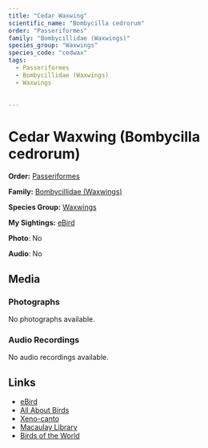 ```yaml
---
title: "Cedar Waxwing"
scientific_name: "Bombycilla cedrorum"
order: "Passeriformes"
family: "Bombycillidae (Waxwings)"
species_group: "Waxwings"
species_code: "cedwax"
tags: 
  - Passeriformes
  - Bombycillidae (Waxwings)
  - Waxwings
  
  
---
```


# Cedar Waxwing (Bombycilla cedrorum)

**Order:** [Passeriformes](/tags/passeriformes)

**Family:** [Bombycillidae (Waxwings)](/tags/bombycillidae-waxwings)

**Species Group:** [Waxwings](/tags/waxwings)

**My Sightings:** [eBird](https://ebird.org/lifelist?r=world&time=life&spp=cedwax)

**Photo**: No 

**Audio**: No

## Media
### Photographs
No photographs available.

### Audio Recordings
No audio recordings available.

## Links
* [eBird](https://ebird.org/species/cedwax) 
* [All About Birds](https://www.allaboutbirds.org/guide/cedwax) 
* [Xeno-canto](https://www.xeno-canto.org/species/bombycilla-cedrorum) 
* [Macaulay Library](https://search.macaulaylibrary.org/catalog?taxonCode=cedwax&sort=rating_rank_desc)
* [Birds of the World](https://birdsoftheworld.org/bow/species/cedwax)
